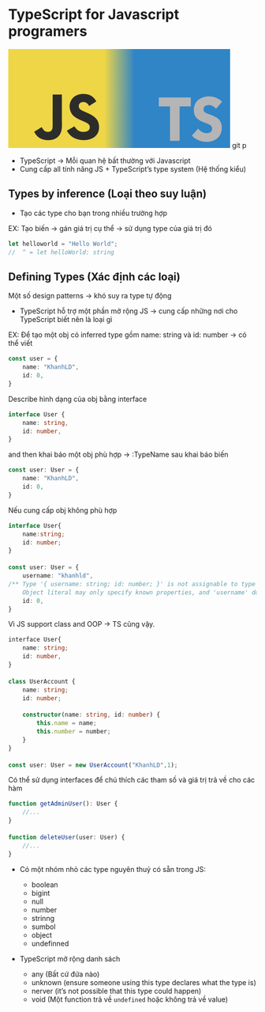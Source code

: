 # TypeScript for Javascript programers
![TS-JS](https://github.com/LDK-VN/TypeScript/blob/master/resource/logo2.png)
 git p
* TypeScript -> Mỗi quan hệ bất thường với Javascript
* Cung cấp all tính năng JS + TypeScript’s type system (Hệ thống kiểu)

## Types by inference (Loại theo suy luận)
* Tạo các type cho bạn trong nhiều trường hợp

EX: Tạo biến -> gán giá trị cụ thể -> sử dụng type của giá trị đó

```ts
let helloworld = "Hello World";
//  ^ = let helloWorld: string
```

## Defining Types (Xác định các loại)

Một số design patterns -> khó suy ra type tự động

* TypeScript hỗ trợ một phần mở rộng JS -> cung cấp những nơi cho TypeScript biết nên là loại gì

EX: Để tạo một obj có inferred type  gồm name: string và id: number -> có thể viết
```ts
const user = {
    name: "KhanhLD",
    id: 0,
}
```

Describe hình dạng của obj bằng interface
```ts
interface User {
    name: string,
    id: number,
}
```
and then khai báo một obj phù hợp -> :TypeName sau khai báo biến
```ts
const user: User = {
    name: "KhanhLD",
    id: 0,
}
```

Nếu cung cấp obj không phù hợp
```ts
interface User{
    name:string;
    id: number;
}

const user: User = {
    username: "khanhld",
/** Type '{ username: string; id: number; }' is not assignable to type 'User'.
    Object literal may only specify known properties, and 'username' does not exist in type 'User'. */
    id: 0,
}
```


Vì JS support class and OOP -> TS cũng vậy.

```ts
interface User{
    name: string;
    id: number,
}

class UserAccount {
    name: string;
    id: number;

    constructor(name: string, id: number) {
        this.name = name;
        this.number = number;
    }
}

const user: User = new UserAccount("KhanhLD",1);
```

Có thể sử dụng interfaces để chú thích các tham số và giá trị trả về cho các hàm

```ts
function getAdminUser(): User {
    //...
}

function deleteUser(user: User) {
    //...
}
```

* Có một nhóm nhỏ các type nguyên thuỷ có sẵn trong JS:
    * boolean
    * bigint
    * null
    * number
    * strinng
    * sumbol
    * object
    * undefinned

* TypeScript mở rộng danh sách
    * any (Bất cứ đứa nào)
    * unknown (ensure someone using this type declares what the type is)
    * nerver (it’s not possible that this type could happen)
    * void (Một function trả về `undefined` hoặc không trả về value)
